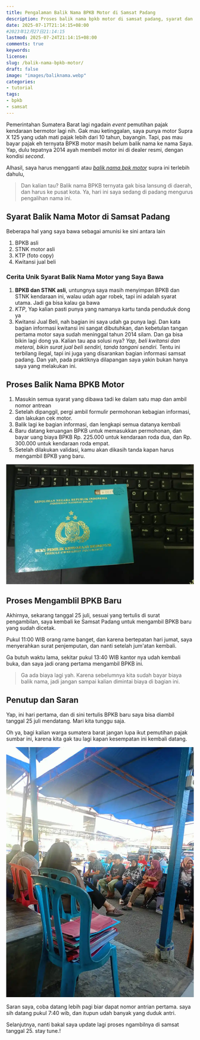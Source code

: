 ```yaml
---
title: Pengalaman Balik Nama BPKB Motor di Samsat Padang
description: Proses balik nama bpkb motor di samsat padang, syarat dan biaya nya. Balik nama motor supra x saat event pemutihan
date: 2025-07-17T21:14:15+08:00 
#2023年12月27日21:14:15
lastmod: 2025-07-24T21:14:15+08:00 
comments: true
keywords: 
license: 
slug: /balik-nama-bpkb-motor/
draft: false 
image: "images/baliknama.webp"
categories:
- tutorial
tags:
- bpkb
- samsat
---
```

Pemerintahan Sumatera Barat lagi ngadain *event* pemutihan pajak kendaraan bermotor lagi nih. Gak mau ketinggalan, saya punya motor Supra X 125 yang udah mati pajak lebih dari 10 tahun, bayangin. Tapi, pas mau bayar pajak eh ternyata BPKB motor masih belum balik nama ke nama Saya. Yap, dulu tepatnya 2014 ayah membeli motor ini di dealer resmi, dengan kondisi *second*. 

Alhasil, saya harus mengganti atau *[balik nama bpk motor](/balik-nama-bpkb-motor/)* supra ini terlebih dahulu, 

>Dan kalian tau? Balik nama BPKB ternyata gak bisa lansung di daerah, dan harus ke pusat kota. Ya, hari ini saya sedang di padang mengurus pengalihan nama ini.

## Syarat Balik Nama Motor di Samsat Padang
Beberapa hal yang saya bawa sebagai amunisi ke sini antara lain
1. BPKB asli
2. STNK motor asli
3. KTP (foto copy)
4. Kwitansi jual beli

### Cerita Unik Syarat Balik Nama Motor yang Saya Bawa
1. **BPKB dan STNK asli**, untungnya saya masih menyimpan BPKB dan STNK kendaraan ini, walau udah agar robek, tapi ini adalah syarat utama. Jadi ga bisa kalau ga bawa
2. *KTP*, Yap kalian pasti punya yang namanya kartu tanda penduduk dong ya
3. Kwitansi Jual Beli, nah bagian ini saya udah ga punya lagi. Dan kata bagian informasi kwitansi ini sangat dibutuhkan, dan kebetulan tangan pertama motor saya sudah meninggal tahun 2014 silam. Dan ga bisa bikin lagi dong ya. Kalian tau apa solusi nya? *Yap, beli kwitansi dan meterai, bikin surat jual beli sendiri, tanda tangani sendiri.* Tentu ini terbilang ilegal, tapi ini juga yang disarankan bagian informasi samsat padang. Dan yah, pada praktiknya dilapangan saya yakin bukan hanya saya yang melakukan ini.


## Proses Balik Nama BPKB Motor
1. Masukin semua syarat yang dibawa tadi ke dalam satu map dan ambil nomor antrean
2. Setelah dipanggil, pergi ambil formulir permohonan kebagian informasi, dan lakukan cek motor.
3. Balik lagi ke bagian informasi, dan lengkapi semua datanya kembali
4. Baru datang keruangan BPKB untuk memasukkan permohonan, dan bayar uang biaya BPKB Rp. 225.000 untuk kendaraan roda dua, dan Rp. 300.000 untuk kendaraan roda empat. 
5. Setelah dilakukan validasi, kamu akan dikasih tanda kapan harus mengambil BPKB yang baru.

![proses balik nama bpkb sumbar](images/bpkb.webp)
## Proses Mengamblil BPKB Baru
Akhirnya, sekarang tanggal 25 juli, sesuai yang tertulis di surat pengambilan, saya kembali ke Samsat Padang untuk mengambil BPKB baru yang sudah dicetak.

Pukul 11:00 WIB orang rame banget, dan karena bertepatan hari jumat, saya menyerahkan surat penjemputan, dan nanti setelah jum'atan kembali.

Ga butuh waktu lama, sekitar pukul 13:40 WIB kantor nya udah kembali buka, dan saya jadi orang pertama mengambil BPKB ini.

>Ga ada biaya lagi yah. Karena sebelumnya kita sudah bayar biaya balik nama, jadi jangan sampai kalian dimintai biaya di bagian ini.

## Penutup dan Saran
Yap, ini hari pertama, dan di sini tertulis BPKB baru saya bisa diambil tanggal 25 juli mendatang. Mari kita tunggu saja.

Oh ya, bagi kalian warga sumatera barat jangan lupa ikut pemutihan pajak sumbar ini, karena kita gak tau lagi kapan kesempatan ini kembali datang. 

![antrian bpkb](images/antrian.webp) 

Saran saya, coba datang lebih pagi biar dapat nomor antrian pertama. saya sih datang pukul 7:40 wib, dan itupun udah banyak yang duduk antri. 

Selanjutnya, nanti bakal saya update lagi proses ngambilnya di samsat tanggal 25. stay tune.!